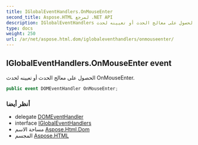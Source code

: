 ```yaml
---
title: IGlobalEventHandlers.OnMouseEnter
second_title: Aspose.HTML لمرجع .NET API
description: IGlobalEventHandlers حدث. الحصول على معالج الحدث أو تعيينه لحدث OnMouseEnter.
type: docs
weight: 250
url: /ar/net/aspose.html.dom/iglobaleventhandlers/onmouseenter/
---
```

## IGlobalEventHandlers.OnMouseEnter event

الحصول على معالج الحدث أو تعيينه لحدث OnMouseEnter.

```csharp
public event DOMEventHandler OnMouseEnter;
```

### أنظر أيضا

* delegate [DOMEventHandler](../../../aspose.html.dom.events/domeventhandler/)
* interface [IGlobalEventHandlers](../)
* مساحة الاسم [Aspose.Html.Dom](../../iglobaleventhandlers/)
* المجسم [Aspose.HTML](../../../)


